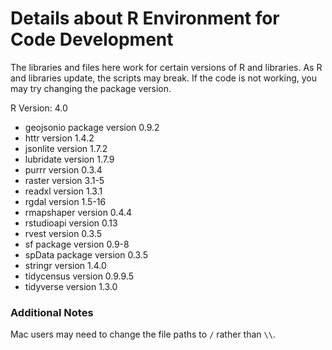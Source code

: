 # Details about R Environment for Code Development

The libraries and files here work for certain versions of R and libraries. As R and libraries update, the scripts may break. If the code is not working, you may try changing the package version.

R Version: 4.0


- geojsonio package version 0.9.2
- httr version 1.4.2
- jsonlite version 1.7.2
- lubridate version 1.7.9
- purrr version 0.3.4
- raster version 3.1-5
- readxl version 1.3.1
- rgdal version 1.5-16
- rmapshaper version 0.4.4
- rstudioapi version 0.13
- rvest version 0.3.5
- sf package version 0.9-8
- spData package version 0.3.5
- stringr version 1.4.0
- tidycensus version 0.9.9.5
- tidyverse version 1.3.0


### Additional Notes

Mac users may need to change the file paths to `/` rather than `\\`.

